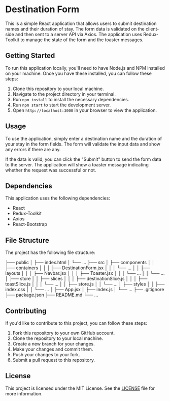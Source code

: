 # Destination Form

This is a simple React application that allows users to submit destination names and their duration of stay. The form data is validated on the client-side and then sent to a server API via Axios. The application uses Redux-Toolkit to manage the state of the form and the toaster messages.

## Getting Started

To run this application locally, you'll need to have Node.js and NPM installed on your machine. Once you have these installed, you can follow these steps:

1.  Clone this repository to your local machine.
2.  Navigate to the project directory in your terminal.
3.  Run `npm install` to install the necessary dependencies.
4.  Run `npm start` to start the development server.
5.  Open `http://localhost:3000` in your browser to view the application.

## Usage

To use the application, simply enter a destination name and the duration of your stay in the form fields. The form will validate the input data and show any errors if there are any.

If the data is valid, you can click the "Submit" button to send the form data to the server. The application will show a toaster message indicating whether the request was successful or not.

## Dependencies

This application uses the following dependencies:

- React
- Redux-Toolkit
- Axios
- React-Bootstrap

## File Structure

The project has the following file structure:

├── public
│ ├── index.html
│ └── ...
├── src
│ ├── components
│ │ ├── containers
│ │ │ ├── DestinationForm.jsx
│ │ │ └── ...
│ │ ├── layouts
│ │ │ ├── Navbar.jsx
│ │ │ ├── Toaster.jsx
│ │ │ └── ...
│ │ └── ...
│ ├── store
│ │ ├── slices
│ │ │ ├── destinationSlice.js
│ │ │ ├── toastSlice.js
│ │ │ └── ...
│ │ ├── store.js
│ │ └── ...
│ ├── styles
│ │ ├── index.css
│ │ └── ...
│ ├── App.jsx
│ ├── index.js
│ └── ...
├── .gitignore
├── package.json
├── README.md
└── ...

## Contributing

If you'd like to contribute to this project, you can follow these steps:

1.  Fork this repository to your own GitHub account.
2.  Clone the repository to your local machine.
3.  Create a new branch for your changes.
4.  Make your changes and commit them.
5.  Push your changes to your fork.
6.  Submit a pull request to this repository.

## License

This project is licensed under the MIT License. See the [LICENSE](https://chat.openai.com/chat/LICENSE) file for more information.
